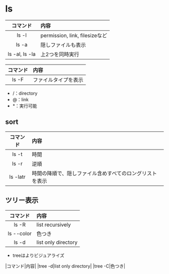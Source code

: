 # ls

|コマンド|内容|
|:------------:|:-----------|
|ls -l|permission, link, filesizeなど|
|ls -a|隠しファイルも表示|
|ls -al, ls -la|上2つを同時実行|


|コマンド|内容|
|:------------:|:-----------|
|ls -F|ファイルタイプを表示|

* /：directory
* @：link
* *：実行可能


## sort

|コマンド|内容|
|:------------:|:-----------|
|ls -t|時間|
|ls -r|逆順|
|ls -latr|時間の降順で、隠しファイル含めすべてのロングリストを表示|

## ツリー表示

|コマンド|内容|
|:------------:|:-----------|
|ls -R|list recursively|
|ls --color|色つき|
|ls -d|list only directory|


* treeはよりビジュアライズ

|コマンド|内容|
|tree -d|list only directory|
|tree -C|色つき|
